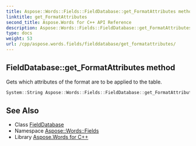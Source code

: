 ```yaml
---
title: Aspose::Words::Fields::FieldDatabase::get_FormatAttributes method
linktitle: get_FormatAttributes
second_title: Aspose.Words for C++ API Reference
description: Aspose::Words::Fields::FieldDatabase::get_FormatAttributes method. Gets which attributes of the format are to be applied to the table in C++.
type: docs
weight: 53
url: /cpp/aspose.words.fields/fielddatabase/get_formatattributes/
---
```

## FieldDatabase::get_FormatAttributes method


Gets which attributes of the format are to be applied to the table.

```cpp
System::String Aspose::Words::Fields::FieldDatabase::get_FormatAttributes()
```

## See Also

* Class [FieldDatabase](../)
* Namespace [Aspose::Words::Fields](../../)
* Library [Aspose.Words for C++](../../../)
